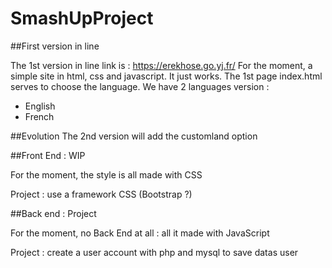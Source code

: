# SmashUpProject

##First version in line

The 1st version in line link is : https://erekhose.go.yj.fr/
For the moment, a simple site in html, css and javascript. It just works.
The 1st page index.html serves to choose the language.
We have 2 languages version : 
- English
- French

##Evolution
The 2nd version will add the customland option

##Front End : WIP

For the moment, the style is all made with CSS

Project : use a framework CSS (Bootstrap ?)

##Back end : Project

For the moment, no Back End at all : all it made with JavaScript

Project : create a user account with php and mysql to save datas user
